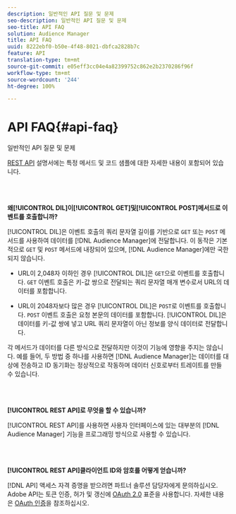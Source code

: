 ```yaml
---
description: 일반적인 API 질문 및 문제
seo-description: 일반적인 API 질문 및 문제
seo-title: API FAQ
solution: Audience Manager
title: API FAQ
uuid: 8222ebf0-b50e-4f48-8021-dbfca2828b7c
feature: API
translation-type: tm+mt
source-git-commit: e05eff3cc04e4a82399752c862e2b2370286f96f
workflow-type: tm+mt
source-wordcount: '244'
ht-degree: 100%

---
```



# API FAQ{#api-faq}

일반적인 API 질문 및 문제

<!-- 

faq_api.xml

 -->

[REST API](../api/rest-api-main/rest-api-main.md) 설명서에는 특정 메서드 및 코드 샘플에 대한 자세한 내용이 포함되어 있습니다.

<br> 

**왜[!UICONTROL DIL]이[!UICONTROL GET]및[!UICONTROL POST]메서드로 이벤트를 호출합니까?**

[!UICONTROL DIL]은 이벤트 호출의 쿼리 문자열 길이를 기반으로 `GET` 또는 `POST` 메서드를 사용하여 데이터를 [!DNL Audience Manager]에 전달합니다. 이 동작은 기본적으로 `GET` 및 `POST` 메서드에 내장되어 있으며, [!DNL Audience Manager]에만 국한되지 않습니다.

* URL이 2,048자 이하인 경우 [!UICONTROL DIL]은 `GET`으로 이벤트를 호출합니다. `GET` 이벤트 호출은 키-값 쌍으로 전달되는 쿼리 문자열 매개 변수로서 URL의 데이터를 포함합니다.

* URL이 2048자보다 많은 경우 [!UICONTROL DIL]은 `POST`로 이벤트를 호출합니다. `POST` 이벤트 호출은 요청 본문의 데이터를 포함합니다. [!UICONTROL DIL]은 데이터를 키-값 쌍에 넣고 URL 쿼리 문자열이 아닌 정보를 양식 데이터로 전달합니다.

각 메서드가 데이터를 다른 방식으로 전달하지만 이것이 기능에 영향을 주지는 않습니다. 예를 들어, 두 방법 중 하나를 사용하면 [!DNL Audience Manager]는 데이터를 대상에 전송하고 ID 동기화는 정상적으로 작동하며 데이터 신호로부터 트레이트를 만들 수 있습니다.

<br> 

**[!UICONTROL REST API]로 무엇을 할 수 있습니까?**

[!UICONTROL REST API]를 사용하면 사용자 인터페이스에 있는 대부분의 [!DNL Audience Manager] 기능을 프로그래밍 방식으로 사용할 수 있습니다.

<br> 

**[!UICONTROL REST API]클라이언트 ID와 암호를 어떻게 얻습니까?**

[!DNL API] 액세스 자격 증명을 받으려면 파트너 솔루션 담당자에게 문의하십시오. Adobe API는 토큰 인증, 허가 및 갱신에 [OAuth 2.0](https://oauth.net/2/) 표준을 사용합니다. 자세한 내용은 [OAuth 인증](../api/rest-api-main/aam-api-getting-started.md#oauth)을 참조하십시오.
